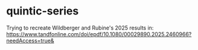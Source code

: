 # quintic-series
Trying to recreate Wildberger and Rubine's 2025 results in:
https://www.tandfonline.com/doi/epdf/10.1080/00029890.2025.2460966?needAccess=true&
